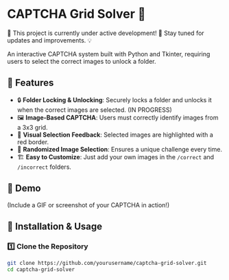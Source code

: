 # CAPTCHA Grid Solver 🔐

🚧 This project is currently under active development! 🚀 Stay tuned for updates and improvements. 💡

An interactive CAPTCHA system built with Python and Tkinter, requiring users to select the correct images to unlock a folder.

## 📝 Features
- 🔒 **Folder Locking & Unlocking**: Securely locks a folder and unlocks it when the correct images are selected. (IN PROGRESS)
- 🖼️ **Image-Based CAPTCHA**: Users must correctly identify images from a 3x3 grid.
- 🎨 **Visual Selection Feedback**: Selected images are highlighted with a red border.
- 🎲 **Randomized Image Selection**: Ensures a unique challenge every time.
- 🏗️ **Easy to Customize**: Just add your own images in the `/correct` and `/incorrect` folders.

## 📸 Demo
(Include a GIF or screenshot of your CAPTCHA in action!)

## 🚀 Installation & Usage
### 1️⃣ Clone the Repository
```sh
git clone https://github.com/yourusername/captcha-grid-solver.git
cd captcha-grid-solver
